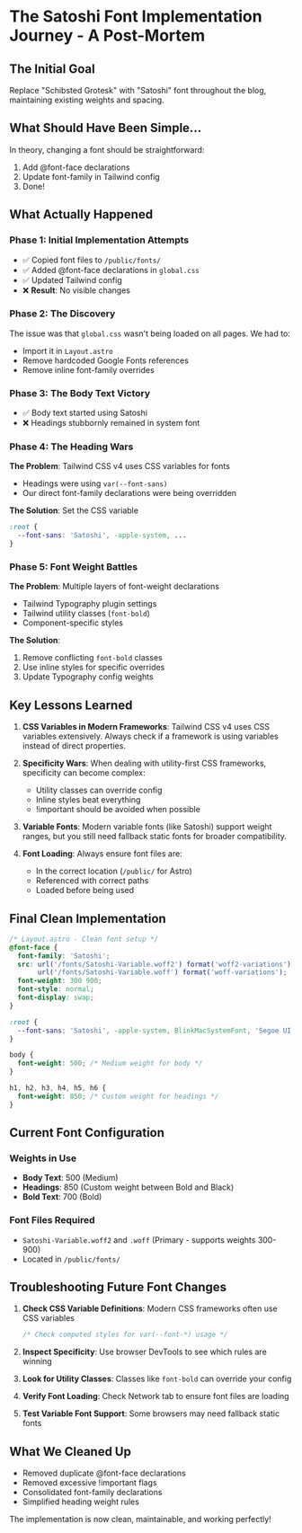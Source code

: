 # The Satoshi Font Implementation Journey - A Post-Mortem

## The Initial Goal
Replace "Schibsted Grotesk" with "Satoshi" font throughout the blog, maintaining existing weights and spacing.

## What Should Have Been Simple...
In theory, changing a font should be straightforward:
1. Add @font-face declarations
2. Update font-family in Tailwind config
3. Done!

## What Actually Happened

### Phase 1: Initial Implementation Attempts
- ✅ Copied font files to `/public/fonts/`
- ✅ Added @font-face declarations in `global.css`
- ✅ Updated Tailwind config
- ❌ **Result**: No visible changes

### Phase 2: The Discovery
The issue was that `global.css` wasn't being loaded on all pages. We had to:
- Import it in `Layout.astro`
- Remove hardcoded Google Fonts references
- Remove inline font-family overrides

### Phase 3: The Body Text Victory
- ✅ Body text started using Satoshi
- ❌ Headings stubbornly remained in system font

### Phase 4: The Heading Wars
**The Problem**: Tailwind CSS v4 uses CSS variables for fonts
- Headings were using `var(--font-sans)` 
- Our direct font-family declarations were being overridden

**The Solution**: Set the CSS variable
```css
:root {
  --font-sans: 'Satoshi', -apple-system, ...
}
```

### Phase 5: Font Weight Battles
**The Problem**: Multiple layers of font-weight declarations
- Tailwind Typography plugin settings
- Tailwind utility classes (`font-bold`)
- Component-specific styles

**The Solution**: 
1. Remove conflicting `font-bold` classes
2. Use inline styles for specific overrides
3. Update Typography config weights

## Key Lessons Learned

1. **CSS Variables in Modern Frameworks**: Tailwind CSS v4 uses CSS variables extensively. Always check if a framework is using variables instead of direct properties.

2. **Specificity Wars**: When dealing with utility-first CSS frameworks, specificity can become complex:
   - Utility classes can override config
   - Inline styles beat everything
   - !important should be avoided when possible

3. **Variable Fonts**: Modern variable fonts (like Satoshi) support weight ranges, but you still need fallback static fonts for broader compatibility.

4. **Font Loading**: Always ensure font files are:
   - In the correct location (`/public/` for Astro)
   - Referenced with correct paths
   - Loaded before being used

## Final Clean Implementation

```css
/* Layout.astro - Clean font setup */
@font-face {
  font-family: 'Satoshi';
  src: url('/fonts/Satoshi-Variable.woff2') format('woff2-variations'),
       url('/fonts/Satoshi-Variable.woff') format('woff-variations');
  font-weight: 300 900;
  font-style: normal;
  font-display: swap;
}

:root {
  --font-sans: 'Satoshi', -apple-system, BlinkMacSystemFont, 'Segoe UI', Roboto, sans-serif;
}

body {
  font-weight: 500; /* Medium weight for body */
}

h1, h2, h3, h4, h5, h6 {
  font-weight: 850; /* Custom weight for headings */
}
```

## Current Font Configuration

### Weights in Use
- **Body Text**: 500 (Medium)
- **Headings**: 850 (Custom weight between Bold and Black)
- **Bold Text**: 700 (Bold)

### Font Files Required
- `Satoshi-Variable.woff2` and `.woff` (Primary - supports weights 300-900)
- Located in `/public/fonts/`

## Troubleshooting Future Font Changes

1. **Check CSS Variable Definitions**: Modern CSS frameworks often use CSS variables
   ```css
   /* Check computed styles for var(--font-*) usage */
   ```

2. **Inspect Specificity**: Use browser DevTools to see which rules are winning

3. **Look for Utility Classes**: Classes like `font-bold` can override your config

4. **Verify Font Loading**: Check Network tab to ensure font files are loading

5. **Test Variable Font Support**: Some browsers may need fallback static fonts

## What We Cleaned Up
- Removed duplicate @font-face declarations
- Removed excessive !important flags
- Consolidated font-family declarations
- Simplified heading weight rules

The implementation is now clean, maintainable, and working perfectly!